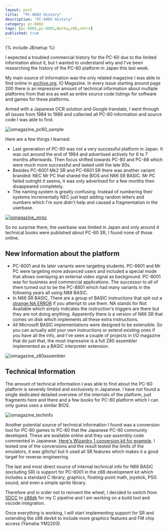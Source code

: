 ```yaml
---
layout: post
title:  "PC-6002 History"
description: "PC-6002 History"
category: pc-6002
tags: [pc-6001,pc-6002,Warka,z80,retro]
published: true
---
```


{% include JB/setup %}

[iomagazine_pc60_sample]: {{site.baseurl}}assets/photos/pc6002/iomagazine_pc60sr.jpg "PC-60 Ad"
[iomagazine_mrpc]: {{site.baseurl}}assets/photos/pc6002/iomagazine_mrpc_small.jpg "NEC Mr PC"
[iomagazine_z80assembler]: {{site.baseurl}}assets/photos/pc6002/iomagazine_z80assembler.JPG "Z80 Assembler"
[iomagazine_techinfo]: {{site.baseurl}}assets/photos/pc6002/iomagazine_pc66sr_info_small.jpg "MrPC BIOS"

[iomagazine]: https://archive.org/details/iomagazine "IO Magazines"

I expected a troubled commercial history for the PC-60 due to the limited information about it, but I wanted to understand why and I've been researching the history of the PC-60 platform in Japan this last week. 

My main source of information was the only related magazine I was able to find online in [archive.org](https://archive.org/), IO Magazine. In every issue starting around page 200 there is an impressive amount of technical information about multiple platforms from that era as well as entire source code listings for software and games for these platforms.

Armed with a Japanese OCR solution and Google translate, I went through all issues from 1984 to 1986 and collected all PC-60 information and source code I was able to find.

![iomagazine_pc60_sample]

Here are a few things I learned:

- Last generation of PC-60 was not a very successful platform in Japan. It was out around the end of 1984 and advertised actively for 6 to 7 months afterwards. Then focus shifted towards PC-80 and PC-88 which were much more successful and lasted until the late 80s.
- Besides PC-6001 Mk2 SR and PC-6601 SR there was another variant branded: NEC Mr PC that shared the BIOS and N66 SR BASIC. Mr PC failed outright it seems, it was only advertised for a few months then disappeared completely.
- The naming system is greatly confusing. Instead of numbering their systems incrementally NEC just kept adding random letters and numbers which I'm sure didn't help and caused a fragmentation in the userbase.

[![iomagazine_mrpc]]({{site.baseurl}}assets/photos/pc6002/iomagazine_mrpc.jpg)

So no surprise there, the userbase was limited in Japan and only around 4 technical books were published about PC-60 SR, I found none of those online.


## New Information about the platform

- PC-6001 and its later variants were targeting students. PC-6601 and Mr PC were targeting more advanced users and included a special mode that allows overlaying an external video signal as background. PC-8001 was for business and commercial applications. The successor to all of them turned out to be the PC-8801 which had many variants in the following years all using N88 BASIC.
- In N66 SR BASIC, There are a group of BASIC instructions that spit out a [strange NA ERROR](http://zenithsal.com/pages/pc6002/#basicReference_NotAvailable) if you attempt to use them. NA stands for Not Available which simply indicates the instruction's triggers are there but they are not doing anything. Apparently there is a version of N66 SR that comes on disk which implements all these extra instructions.
- All Microsoft BASIC implementations were designed to be extensible. So you can actually add your own instructions or extend existing ones if you have all the info, and I've seen a couple of projects in I/O magazine that do just that, the most impressive is a full Z80 assembler implemented as a BASIC interpreter extension.

![iomagazine_z80assembler]


## Technical Information

The amount of technical information I was able to find about the PC-60 platform is severely limited and exclusively in Japanese. I have not found a single dedicated detailed overview of the internals of the platform, just fragments here and there and a few books for PC-80 platform which I can only guess uses a similar BIOS.

![iomagazine_techinfo]

Another potential source of technical information I found was a conversion tool for PC-80 games to PC-60 that the Japanese PC-60 community developed. These are available online and they use assembly code commented in Japanese. [Here's Wizardry 1 conversion kit for example](http://sbeach.seesaa.net/article/449239254.html). I tested one of the conversions and the result tested the limits of the emulators, it was glitchy! but it used all SR features which makes it a good target for reverse-engineering.

The last and most direct source of internal technical info for N66 BASIC (excluding SR) is support for PC-6001 in the z88 development kit which includes a standard C library, graphics, floating-point math, joystick, PSG sound, and even a simple sprite library.

Therefore and in order not to reinvent the wheel, I decided to switch from [SDCC](http://sdcc.sourceforge.net/) to [z88dk](https://z88dk.org/) for my C pipeline and I am working on a build tool and vscode integration.

Once everything is working, I will start implementing support for SR and extending the z88 devkit to include more graphics features and FM chip access (Yamaha YM2203).
